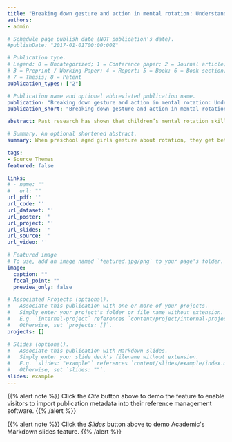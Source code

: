 ```yaml
---
title: "Breaking down gesture and action in mental rotation: Understanding the components of movement that promote learning"
authors:
- admin

# Schedule page publish date (NOT publication's date).
#publishDate: "2017-01-01T00:00:00Z"

# Publication type.
# Legend: 0 = Uncategorized; 1 = Conference paper; 2 = Journal article;
# 3 = Preprint / Working Paper; 4 = Report; 5 = Book; 6 = Book section;
# 7 = Thesis; 8 = Patent
publication_types: ["2"]

# Publication name and optional abbreviated publication name.
publication: "Breaking down gesture and action in mental rotation: Understanding the components of movement that promote learning"
publication_short: "Breaking down gesture and action in mental rotation"

abstract: Past research has shown that children’s mental rotation skills are malleable and can be improved through action experience—physically rotating objects—or gesture experience—showing how objects could rotate (e.g., Frick, Ferrara, & Newcombe, 2013; Goldin-Meadow et al., 2012; Levine, Goldin-Meadow, Carlson, & Hemani-Lopez, 2018). These two types of movements both involve rotation, but differ on a number of components. Here, we break down action and gesture into components—feeling an object during rotation, using a grasping handshape during rotation, tracing the trajectory of rotation, and seeing the outcome of rotation—and ask, in two studies, how training children on a mental rotation task through different combinations of these components impacts learning gains across a delay. Our results extend the literature by showing that, although all children benefit from training experiences, some training experiences are more beneficial than others, and the pattern differs by sex. Not seeing the outcome of rotation emerged as a crucial training component for both males and females. However, not seeing the outcome turned out to be the only necessary component for males (who showed equivalent gains when imagining or gesturing object rotation). Females, in contrast, only benefitted from not seeing the outcome when it involved producing a relevant motor movement (i.e., when gesturing the rotation of the object and not simply imagining the rotation of the object). Results are discussed in relation to potential mechanisms driving these effects and practical implications.

# Summary. An optional shortened abstract.
summary: When preschool aged girls gesture about rotation, they get better at it. 

tags:
- Source Themes
featured: false

links:
# - name: ""
#   url: ""
url_pdf: ''
url_code: ''
url_dataset: ''
url_poster: ''
url_project: ''
url_slides: ''
url_source: ''
url_video: ''

# Featured image
# To use, add an image named `featured.jpg/png` to your page's folder. 
image:
  caption: ""
  focal_point: ""
  preview_only: false

# Associated Projects (optional).
#   Associate this publication with one or more of your projects.
#   Simply enter your project's folder or file name without extension.
#   E.g. `internal-project` references `content/project/internal-project/index.md`.
#   Otherwise, set `projects: []`.
projects: []

# Slides (optional).
#   Associate this publication with Markdown slides.
#   Simply enter your slide deck's filename without extension.
#   E.g. `slides: "example"` references `content/slides/example/index.md`.
#   Otherwise, set `slides: ""`.
slides: example
---
```


{{% alert note %}}
Click the *Cite* button above to demo the feature to enable visitors to import publication metadata into their reference management software.
{{% /alert %}}

{{% alert note %}}
Click the *Slides* button above to demo Academic's Markdown slides feature.
{{% /alert %}}

